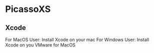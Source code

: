 # PicassoXS

## Xcode
For MacOS User: Install Xcode on your mac
For Windows User: Install Xcode on you VMware for MacOS
